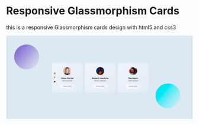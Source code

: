 # Responsive Glassmorphism Cards
this is a responsive Glassmorphism cards design with html5 and css3

![](img/img.png)
